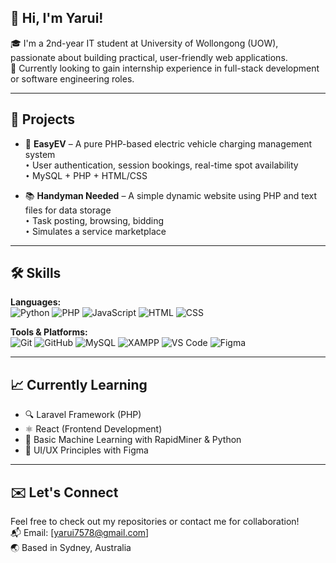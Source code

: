 ## 👋 Hi, I'm Yarui!

🎓 I'm a 2nd-year IT student at University of Wollongong (UOW), passionate about building practical, user-friendly web applications.  
💼 Currently looking to gain internship experience in full-stack development or software engineering roles.

---

## 🚀 Projects

- 🔧 **EasyEV** – A pure PHP-based electric vehicle charging management system  
  `•` User authentication, session bookings, real-time spot availability  
  `•` MySQL + PHP + HTML/CSS 

- 📚 **Handyman Needed** – A simple dynamic website using PHP and text files for data storage  
  `•` Task posting, browsing, bidding  
  `•` Simulates a service marketplace

---

## 🛠️ Skills

**Languages:**  
![Python](https://img.shields.io/badge/-Python-3776AB?style=flat&logo=python&logoColor=white)
![PHP](https://img.shields.io/badge/-PHP-777BB4?style=flat&logo=php&logoColor=white)
![JavaScript](https://img.shields.io/badge/-JavaScript-F7DF1E?style=flat&logo=javascript&logoColor=black)
![HTML](https://img.shields.io/badge/-HTML5-E34F26?style=flat&logo=html5&logoColor=white)
![CSS](https://img.shields.io/badge/-CSS3-1572B6?style=flat&logo=css3&logoColor=white)

**Tools & Platforms:**  
![Git](https://img.shields.io/badge/-Git-F05032?style=flat&logo=git&logoColor=white)
![GitHub](https://img.shields.io/badge/-GitHub-181717?style=flat&logo=github&logoColor=white)
![MySQL](https://img.shields.io/badge/-MySQL-4479A1?style=flat&logo=mysql&logoColor=white)
![XAMPP](https://img.shields.io/badge/-XAMPP-FB7A24?style=flat&logo=xampp&logoColor=white)
![VS Code](https://img.shields.io/badge/-VSCode-007ACC?style=flat&logo=visual-studio-code&logoColor=white)
![Figma](https://img.shields.io/badge/-Figma-F24E1E?style=flat&logo=figma&logoColor=white)

---

## 📈 Currently Learning

- 🔍 Laravel Framework (PHP)
- ⚛️ React (Frontend Development)
- 🧠 Basic Machine Learning with RapidMiner & Python
- 🎨 UI/UX Principles with Figma

---

## ✉️ Let's Connect

Feel free to check out my repositories or contact me for collaboration!  
📬 Email: [yarui7578@gmail.com]  
🌏 Based in Sydney, Australia
